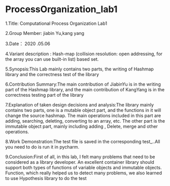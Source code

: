 # ProcessOrganization_lab1

1.Title: Computational Process Organization  Lab1

2.Group Member: jiabin Yu,kang yang

3.Date：    2020 .05.06

4.Variant description :  Hash-map (collision resolution: open addressing, for the array you can use built-in list) based set.


5.Synopsis:This Lab mainly contains two parts, the writing of Hashmap library and the correctness test of the library

6.Contribution Summary:The main contribution of JiabinYu is in the writing part of the Hashmap library, and the main contribution of KangYang is in the correctness testing part of the library

7.Explanation of taken design decisions and analysis:The library mainly contains two parts, one is a mutable object part, and the functions in it will change the source hashmap. The main operations included in this part are adding, searching, deleting, converting to an array, etc. The other part is the immutable object part, mainly including adding , Delete, merge and other operations.

8.Work Demonstration:The test file is saved in the corresponding test_..All you need to do is run it in pycharm.

9.Conclusion:First of all, in this lab, I felt many problems that need to be considered as a library developer. An excellent container library should support both types of functions of variable objects and immutable objects. Function, which really helped us to detect many problems, we also learned to use Hypothesis library to do the test